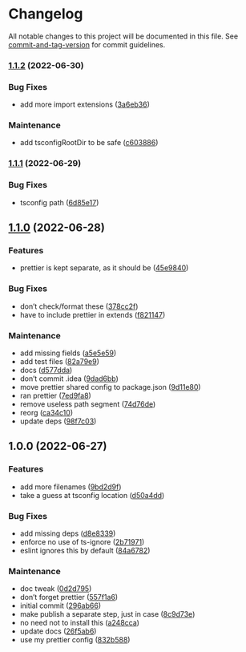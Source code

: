 # Changelog

All notable changes to this project will be documented in this file. See [commit-and-tag-version](https://github.com/absolute-version/commit-and-tag-version) for commit guidelines.

### [1.1.2](https://github.com/aparajita/eslint-config-base/compare/v1.1.1...v1.1.2) (2022-06-30)


### Bug Fixes

* add more import extensions ([3a6eb36](https://github.com/aparajita/eslint-config-base/commit/3a6eb36e413bef1b693e76a517740cd8e8262ab2))


### Maintenance

* add tsconfigRootDir to be safe ([c603886](https://github.com/aparajita/eslint-config-base/commit/c603886a3d05af44a1e0995c2b2139d387ab5c53))

### [1.1.1](https://github.com/aparajita/eslint-config-base/compare/v1.1.0...v1.1.1) (2022-06-29)


### Bug Fixes

* tsconfig path ([6d85e17](https://github.com/aparajita/eslint-config-base/commit/6d85e1753111a7aea9c0eb884379ad2f61349b06))

## [1.1.0](https://github.com/aparajita/eslint-config-base/compare/v1.0.0...v1.1.0) (2022-06-28)


### Features

* prettier is kept separate, as it should be ([45e9840](https://github.com/aparajita/eslint-config-base/commit/45e984003cd721d8865bec2f806e62d87ebe0296))


### Bug Fixes

* don’t check/format these ([378cc2f](https://github.com/aparajita/eslint-config-base/commit/378cc2ff28434065c3b43f70d9b2558bf008b74a))
* have to include prettier in extends ([f821147](https://github.com/aparajita/eslint-config-base/commit/f821147f5b6fdb67a74017729ca979b33fa38044))


### Maintenance

* add missing fields ([a5e5e59](https://github.com/aparajita/eslint-config-base/commit/a5e5e596231756d695a5902158202a16b3f615fc))
* add test files ([82a79e9](https://github.com/aparajita/eslint-config-base/commit/82a79e9708946e0755168ed31a449cab67ed0b42))
* docs ([d577dda](https://github.com/aparajita/eslint-config-base/commit/d577ddaba7dfc55f70670a491dde644cb5f3608e))
* don’t commit .idea ([9dad6bb](https://github.com/aparajita/eslint-config-base/commit/9dad6bbcf2b7dd6e6fe17fc13133ec577fc42209))
* move prettier shared config to package.json ([9d11e80](https://github.com/aparajita/eslint-config-base/commit/9d11e8039f6a2ab077a8d93cc8abecf05f44eefe))
* ran prettier ([7ed9fa8](https://github.com/aparajita/eslint-config-base/commit/7ed9fa888999dbb0a234508fae1c9f42940505e7))
* remove useless path segment ([74d76de](https://github.com/aparajita/eslint-config-base/commit/74d76de1e2212142ba0afa43f31a2720751a840c))
* reorg ([ca34c10](https://github.com/aparajita/eslint-config-base/commit/ca34c10950db1e4e2532261bfd90200ffae71af3))
* update deps ([98f7c03](https://github.com/aparajita/eslint-config-base/commit/98f7c03a39bc3373bf256c8955e71b51e2125809))

## 1.0.0 (2022-06-27)


### Features

* add more filenames ([9bd2d9f](https://github.com/aparajita/eslint-config-base/commit/9bd2d9f61b2fa43dc854633b1179694370dd064a))
* take a guess at tsconfig location ([d50a4dd](https://github.com/aparajita/eslint-config-base/commit/d50a4dd80fcefd4bd08cfef3c46138ff90d6a5a0))


### Bug Fixes

* add missing deps ([d8e8339](https://github.com/aparajita/eslint-config-base/commit/d8e83398fbdf804cfbe6bd22048d8ed0de2a5a9a))
* enforce no use of ts-ignore ([2b71971](https://github.com/aparajita/eslint-config-base/commit/2b7197149827b195f7aa7d323b963caaf641ffd1))
* eslint ignores this by default ([84a6782](https://github.com/aparajita/eslint-config-base/commit/84a678281e06105832260e96b3b23343701a2c1e))


### Maintenance

* doc tweak ([0d2d795](https://github.com/aparajita/eslint-config-base/commit/0d2d7958582edc634590a8a1c3cd4a4b537dcd91))
* don’t forget prettier ([557f1a6](https://github.com/aparajita/eslint-config-base/commit/557f1a6b8a1e8d41d8abdf4c2a2fe0adea4da1fd))
* initial commit ([296ab66](https://github.com/aparajita/eslint-config-base/commit/296ab66b004348df7b86fb19a78cfaa72a990552))
* make publish a separate step, just in case ([8c9d73e](https://github.com/aparajita/eslint-config-base/commit/8c9d73e756df64472052afc1b5d42897bbca03ea))
* no need not to install this ([a248cca](https://github.com/aparajita/eslint-config-base/commit/a248cca5ae8cc64accf73334460c970113d625c9))
* update docs ([26f5ab6](https://github.com/aparajita/eslint-config-base/commit/26f5ab6fdced5e2c26ec306e3ac34a72d861831c))
* use my prettier config ([832b588](https://github.com/aparajita/eslint-config-base/commit/832b588364fc1903097176d740567625198e95b3))
